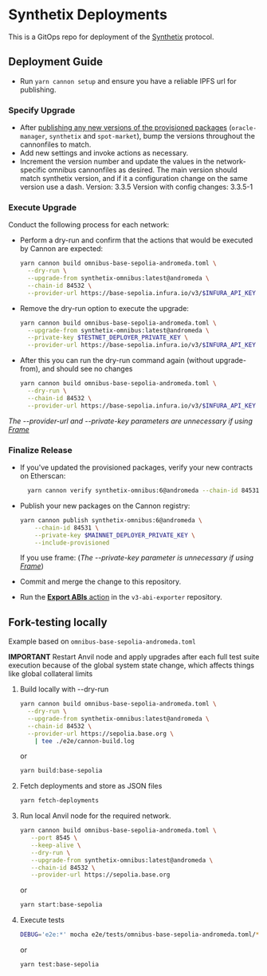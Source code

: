 # Synthetix Deployments

This is a GitOps repo for deployment of the [Synthetix](https://www.github.com/synthetixio/synthetix-v3) protocol.

## Deployment Guide

- Run `yarn cannon setup` and ensure you have a reliable IPFS url for publishing.

### Specify Upgrade

- After [publishing any new versions of the provisioned packages](https://github.com/synthetixio/synthetix-v3#deployment-guide) (`oracle-manager`, `synthetix` and `spot-market`), bump the versions throughout the cannonfiles to match.
- Add new settings and invoke actions as necessary.
- Increment the version number and update the values in the network-specific omnibus cannonfiles as desired. The main version should match synthetix version, and if it a configuration change on the same version use a dash.
  Version: 3.3.5
  Version with config changes: 3.3.5-1

### Execute Upgrade

Conduct the following process for each network:

- Perform a dry-run and confirm that the actions that would be executed by Cannon are expected:

  ```sh
  yarn cannon build omnibus-base-sepolia-andromeda.toml \
    --dry-run \
    --upgrade-from synthetix-omnibus:latest@andromeda \
    --chain-id 84532 \
    --provider-url https://base-sepolia.infura.io/v3/$INFURA_API_KEY
  ```

- Remove the dry-run option to execute the upgrade:

  ```sh
  yarn cannon build omnibus-base-sepolia-andromeda.toml \
    --upgrade-from synthetix-omnibus:latest@andromeda \
    --private-key $TESTNET_DEPLOYER_PRIVATE_KEY \
    --provider-url https://base-sepolia.infura.io/v3/$INFURA_API_KEY
  ```

- After this you can run the dry-run command again (without upgrade-from), and should see no changes

  ```sh
  yarn cannon build omnibus-base-sepolia-andromeda.toml \
    --dry-run \
    --chain-id 84532 \
    --provider-url https://base-sepolia.infura.io/v3/$INFURA_API_KEY
  ```

_The --provider-url and --private-key parameters are unnecessary if using [Frame](https://frame.sh/)_

### Finalize Release

- If you've updated the provisioned packages, verify your new contracts on Etherscan:

  ```sh
    yarn cannon verify synthetix-omnibus:6@andromeda --chain-id 84531 --api-key $ETHERSCAN_API_KEY
  ```

- Publish your new packages on the Cannon registry:

  ```sh
  yarn cannon publish synthetix-omnibus:6@andromeda \
      --chain-id 84531 \
      --private-key $MAINNET_DEPLOYER_PRIVATE_KEY \
      --include-provisioned
  ```

  If you use frame:
  (_The --private-key parameter is unnecessary if using [Frame](https://frame.sh/)_)

- Commit and merge the change to this repository.
- Run the [**Export ABIs** action](https://github.com/Synthetixio/v3-abi-exporter/actions/workflows/main.yml) in the `v3-abi-exporter` repository.

## Fork-testing locally

Example based on `omnibus-base-sepolia-andromeda.toml`

**IMPORTANT** Restart Anvil node and apply upgrades after each full test suite execution because of the global system state change, which affects things like global collateral limits

1. Build locally with --dry-run

   ```sh
   yarn cannon build omnibus-base-sepolia-andromeda.toml \
     --dry-run \
     --upgrade-from synthetix-omnibus:latest@andromeda \
     --chain-id 84532 \
     --provider-url https://sepolia.base.org \
       | tee ./e2e/cannon-build.log
   ```

   or

   ```sh
   yarn build:base-sepolia
   ```

2. Fetch deployments and store as JSON files

   ```sh
   yarn fetch-deployments
   ```

3. Run local Anvil node for the required network.

   ```sh
   yarn cannon build omnibus-base-sepolia-andromeda.toml \
      --port 8545 \
      --keep-alive \
      --dry-run \
      --upgrade-from synthetix-omnibus:latest@andromeda \
      --chain-id 84532 \
      --provider-url https://sepolia.base.org
   ```

   or

   ```sh
   yarn start:base-sepolia
   ```

4. Execute tests
   ```sh
   DEBUG='e2e:*' mocha e2e/tests/omnibus-base-sepolia-andromeda.toml/*.e2e.js
   ```
   or
   ```sh
   yarn test:base-sepolia
   ```

